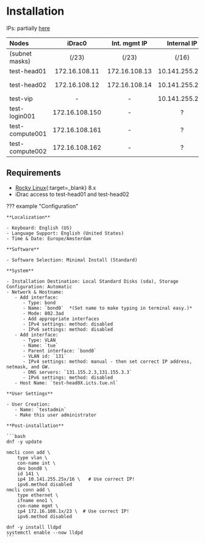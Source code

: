 # Installation

IPs: partially [here](../networking.md)

| Nodes                 |      iDrac0    |  Int. mgmt IP  |   Internal IP  | External IP   |       FKA       |
|:----------------------|:--------------:|:--------------:|:--------------:|:-------------:|:----------------:
| (subnet masks)        |     (/23)      |     (/23)      |     (/16)      |     (/24)     |        -        |
| test-head01           | 172.16.108.11  | 172.16.108.13  | 10.141.255.254 | 131.155.2.51  | hpc-primary     |
| test-head02           | 172.16.108.12  | 172.16.108.14  | 10.141.255.253 | 131.155.2.52  | hpc-secondary   |
| test-vip              |       -        |       -        | 10.141.255.252 | 131.155.2.50  | hpc-cluster     |
| test-login001         | 172.16.108.150 |       -        |       ?        | 131.155.2.53  | tue-login001    |
| test-compute001       | 172.16.108.161 |       -        |       ?        |      ?        | tue-computea001 |
| test-compute002       | 172.16.108.162 |       -        |       ?        |      ?        | tue-computea001 |

## Requirements

- [Rocky Linux](https://rockylinux.org){:target=_blank} 8.x
- iDrac access to test-head01 and test-head02

??? example "Configuration"

    **Localization**
    
    - Keyboard: English (US)
    - Language Support: English (United States)
    - Time & Date: Europe/Amsterdam
    
    **Software**
    
    - Software Selection: Minimal Install (Standard)
    
    **System**
    
    - Installation Destination: Local Standard Disks (sda), Storage Configuration: Automatic
    - Network & Hostname:
       - Add interface:
          - Type: bond
          - Name: `bond0`  *(Set name to make typing in terminal easy.)*
          - Mode: 802.3ad
          - Add appropriate interfaces
          - IPv4 settings: method: disabled
          - IPv6 settings: method: disabled
       - Add interface:
          - Type: VLAN
          - Name: `tue`
          - Parent interface: `bond0`
          - VLAN id: `131`
          - IPv4 settings: method: manual - then set correct IP address, netmask, and GW.
          - DNS servers: `131.155.2.3,131.155.3.3`
          - IPv6 settings: method: disabled
       - Host Name: `test-head0X.icts.tue.nl`
    
    **User Settings**
    
    - User Creation:
       - Name: `testadmin`
       - Make this user administrator

    **Post-installation**

    ```bash
    dnf -y update

    nmcli conn add \
        type vlan \
        con-name int \
        dev bond0 \
        id 141 \
        ip4 10.141.255.25x/16 \   # Use correct IP!
        ipv6.method disabled
    nmcli conn add \
        type ethernet \
        ifname eno1 \
        con-name mgmt \
        ip4 172.16.108.1x/23 \  # Use correct IP!
        ipv6.method disabled

    dnf -y install lldpd
    systemctl enable --now lldpd
    ```

